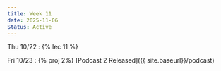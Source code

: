 ```yaml
---
title: Week 11
date: 2025-11-06
Status: Active
---
```


Thu 10/22
: {% lec 11 %}

Fri 10/23
: {% proj 2%} [Podcast 2 Released]({{ site.baseurl}}/podcast)
